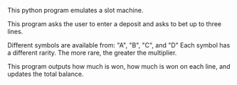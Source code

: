 This python program emulates a slot machine.

This program asks the user to enter a deposit and asks to bet up to three lines. 

Different symbols are available from:
"A", "B", "C", and "D"
Each symbol has a different rarity. The more rare, the greater the multiplier. 

This program outputs how much is won, how much is won on each line, and updates the total balance.
